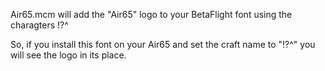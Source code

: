 Air65.mcm will add the "Air65" logo to your BetaFlight font using the charagters !?^

So, if you install this font on your Air65 and set the craft name to "!?^" you will see the logo in its place.
